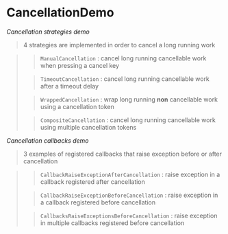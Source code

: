 # CancellationDemo

*Cancellation strategies demo*

> 4 strategies are implemented in order to cancel a long running work

>> `ManualCancellation` : cancel long running cancellable work when pressing a cancel key
>
>> `TimeoutCancellation` : cancel long running cancellable work after a timeout delay
>
>> `WrappedCancellation` : wrap long running **non** cancellable work using a cancellation token
>
>> `CompositeCancellation` : cancel long running cancellable work using multiple cancellation tokens

*Cancellation callbacks demo*

> 3 examples of registered callbacks that raise exception before or after cancellation

>> `CallbackRaiseExceptionAfterCancellation` : raise exception in a callback registered after cancellation
>
>> `CallbackRaiseExceptionBeforeCancellation` : raise exception in a callback registered before cancellation
>
>> `CallbacksRaiseExceptionsBeforeCancellation` : raise exception in multiple callbacks registered before cancellation